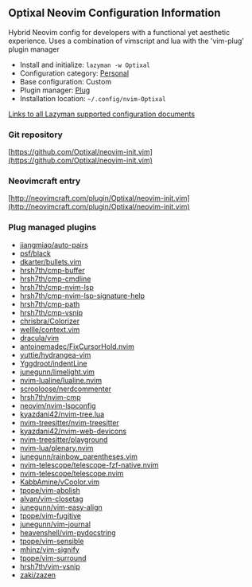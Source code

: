 ## Optixal Neovim Configuration Information

Hybrid Neovim config for developers with a functional yet aesthetic experience. Uses a combination of vimscript and lua with the 'vim-plug' plugin manager

- Install and initialize: `lazyman -w Optixal`
- Configuration category: [Personal](https://github.com/doctorfree/nvim-lazyman#personal-configurations)
- Base configuration:     Custom
- Plugin manager:         [Plug](https://github.com/junegunn/vim-plug)
- Installation location:  `~/.config/nvim-Optixal`

[Links to all Lazyman supported configuration documents](https://github.com/doctorfree/nvim-lazyman/wiki/infodocs)

### Git repository

[https://github.com/Optixal/neovim-init.vim](https://github.com/Optixal/neovim-init.vim)

### Neovimcraft entry

[http://neovimcraft.com/plugin/Optixal/neovim-init.vim](http://neovimcraft.com/plugin/Optixal/neovim-init.vim)

### Plug managed plugins

- [jiangmiao/auto-pairs](https://github.com/jiangmiao/auto-pairs.git)
- [psf/black](https://github.com/psf/black.git)
- [dkarter/bullets.vim](https://github.com/dkarter/bullets.vim.git)
- [hrsh7th/cmp-buffer](https://github.com/hrsh7th/cmp-buffer.git)
- [hrsh7th/cmp-cmdline](https://github.com/hrsh7th/cmp-cmdline.git)
- [hrsh7th/cmp-nvim-lsp](https://github.com/hrsh7th/cmp-nvim-lsp.git)
- [hrsh7th/cmp-nvim-lsp-signature-help](https://github.com/hrsh7th/cmp-nvim-lsp-signature-help.git)
- [hrsh7th/cmp-path](https://github.com/hrsh7th/cmp-path.git)
- [hrsh7th/cmp-vsnip](https://github.com/hrsh7th/cmp-vsnip.git)
- [chrisbra/Colorizer](https://github.com/chrisbra/Colorizer.git)
- [wellle/context.vim](https://github.com/wellle/context.vim.git)
- [dracula/vim](https://github.com/dracula/vim.git)
- [antoinemadec/FixCursorHold.nvim](https://github.com/antoinemadec/FixCursorHold.nvim.git)
- [yuttie/hydrangea-vim](https://github.com/yuttie/hydrangea-vim.git)
- [Yggdroot/indentLine](https://github.com/Yggdroot/indentLine.git)
- [junegunn/limelight.vim](https://github.com/junegunn/limelight.vim.git)
- [nvim-lualine/lualine.nvim](https://github.com/nvim-lualine/lualine.nvim.git)
- [scrooloose/nerdcommenter](https://github.com/scrooloose/nerdcommenter.git)
- [hrsh7th/nvim-cmp](https://github.com/hrsh7th/nvim-cmp.git)
- [neovim/nvim-lspconfig](https://github.com/neovim/nvim-lspconfig.git)
- [kyazdani42/nvim-tree.lua](https://github.com/kyazdani42/nvim-tree.lua.git)
- [nvim-treesitter/nvim-treesitter](https://github.com/nvim-treesitter/nvim-treesitter.git)
- [kyazdani42/nvim-web-devicons](https://github.com/kyazdani42/nvim-web-devicons.git)
- [nvim-treesitter/playground](https://github.com/nvim-treesitter/playground.git)
- [nvim-lua/plenary.nvim](https://github.com/nvim-lua/plenary.nvim.git)
- [junegunn/rainbow_parentheses.vim](https://github.com/junegunn/rainbow_parentheses.vim.git)
- [nvim-telescope/telescope-fzf-native.nvim](https://github.com/nvim-telescope/telescope-fzf-native.nvim.git)
- [nvim-telescope/telescope.nvim](https://github.com/nvim-telescope/telescope.nvim.git)
- [KabbAmine/vCoolor.vim](https://github.com/KabbAmine/vCoolor.vim.git)
- [tpope/vim-abolish](https://github.com/tpope/vim-abolish.git)
- [alvan/vim-closetag](https://github.com/alvan/vim-closetag.git)
- [junegunn/vim-easy-align](https://github.com/junegunn/vim-easy-align.git)
- [tpope/vim-fugitive](https://github.com/tpope/vim-fugitive.git)
- [junegunn/vim-journal](https://github.com/junegunn/vim-journal.git)
- [heavenshell/vim-pydocstring](https://github.com/heavenshell/vim-pydocstring.git)
- [tpope/vim-sensible](https://github.com/tpope/vim-sensible.git)
- [mhinz/vim-signify](https://github.com/mhinz/vim-signify.git)
- [tpope/vim-surround](https://github.com/tpope/vim-surround.git)
- [hrsh7th/vim-vsnip](https://github.com/hrsh7th/vim-vsnip.git)
- [zaki/zazen](https://github.com/zaki/zazen.git)
